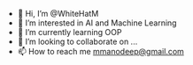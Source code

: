 - 👋 Hi, I’m @WhiteHatM
- 👀 I’m interested in AI and Machine Learning
- 🌱 I’m currently learning OOP
- 💞️ I’m looking to collaborate on ...
- 📫 How to reach me mmanodeep@gmail.com

<!---
WhiteHatM/WhiteHatM is a ✨ special ✨ repository because its `README.md` (this file) appears on your GitHub profile.
You can click the Preview link to take a look at your changes.
--->
